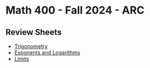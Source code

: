# Math 400 - Fall 2024 - ARC

## Review Sheets
- [Trigonometry](Review/Trigonometry.md)
- [Exponents and Logarithms](Review/ExponentsAndLogarithms.md)
- [Limits](Review/Limits.md)
